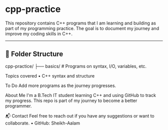 # cpp-practice

This repository contains C++ programs that I am learning and building as part of my programming practice. The goal is to document my journey and improve my coding skills in C++.

---

## 📁 Folder Structure
cpp-practice/
├── basics/ # Programs on syntax, I/O, variables, etc.


Topics covered
•	C++ syntax and structure

To Do
Add more programs as the journey progresses.

About Me
I'm a B.Tech IT student learning C++ and using GitHub to track my progress. This repo is part of my journey to become a better programmer.

📬 Contact
Feel free to reach out if you have any suggestions or want to collaborate.
•	GitHub: Sheikh-Aalam
